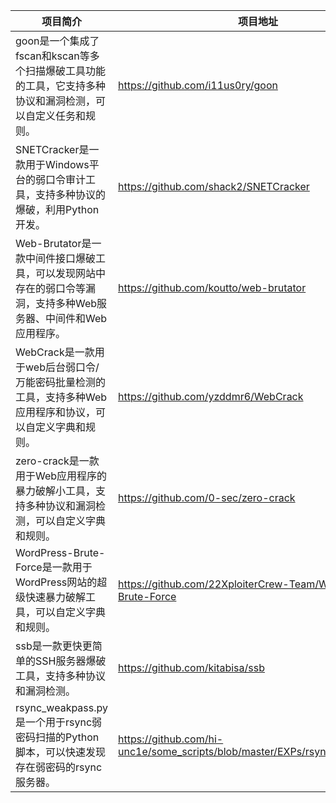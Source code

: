 | 项目简介 | 项目地址 | 项目名称 |
| -------- | -------- | -------- |
| goon是一个集成了fscan和kscan等多个扫描爆破工具功能的工具，它支持多种协议和漏洞检测，可以自定义任务和规则。 | https://github.com/i11us0ry/goon | goon |
| SNETCracker是一款用于Windows平台的弱口令审计工具，支持多种协议的爆破，利用Python开发。 | https://github.com/shack2/SNETCracker | SNETCracker |
| Web-Brutator是一款中间件接口爆破工具，可以发现网站中存在的弱口令等漏洞，支持多种Web服务器、中间件和Web应用程序。 | https://github.com/koutto/web-brutator | Web-Brutator |
| WebCrack是一款用于web后台弱口令/万能密码批量检测的工具，支持多种Web应用程序和协议，可以自定义字典和规则。 | https://github.com/yzddmr6/WebCrack | WebCrack |
| zero-crack是一款用于Web应用程序的暴力破解小工具，支持多种协议和漏洞检测，可以自定义字典和规则。 | https://github.com/0-sec/zero-crack | zero-crack |
| WordPress-Brute-Force是一款用于WordPress网站的超级快速暴力破解工具，可以自定义字典和规则。 | https://github.com/22XploiterCrew-Team/WordPress-Brute-Force | WordPress-Brute-Force |
| ssb是一款更快更简单的SSH服务器爆破工具，支持多种协议和漏洞检测。 | https://github.com/kitabisa/ssb | ssh爆破 |
| rsync_weakpass.py是一个用于rsync弱密码扫描的Python脚本，可以快速发现存在弱密码的rsync服务器。 | https://github.com/hi-unc1e/some_scripts/blob/master/EXPs/rsync_weakpass.py | rsync弱密码扫描(爆破) |